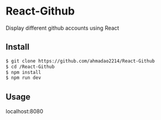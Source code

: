 # React-Github
Display different github accounts using React

## Install

```bash
$ git clone https://github.com/ahmadao2214/React-Github
$ cd /React-Github
$ npm install
$ npm run dev
```

## Usage
localhost:8080

